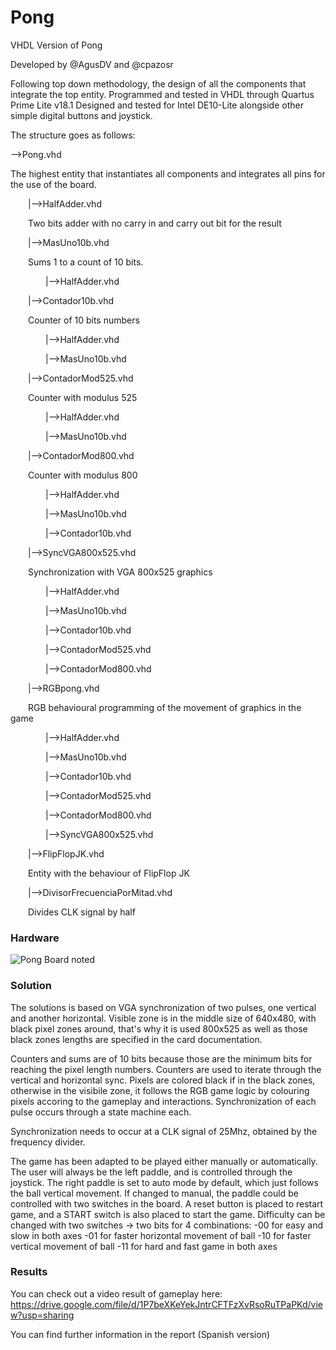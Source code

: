 # Pong
VHDL Version of Pong

Developed by @AgusDV and @cpazosr

Following top down methodology, the design of all the components that integrate the top entity. Programmed and tested in VHDL through Quartus Prime Lite v18.1 Designed and tested for Intel DE10-Lite alongside other simple digital buttons and joystick.

The structure goes as follows:

-->Pong.vhd

The highest entity that instantiates all components and integrates all pins for the use of the board.

&emsp;&emsp;|-->HalfAdder.vhd

&emsp;&emsp;Two bits adder with no carry in and carry out bit for the result

&emsp;&emsp;|-->MasUno10b.vhd

&emsp;&emsp;Sums 1 to a count of 10 bits.

&emsp;&emsp;&emsp;&emsp;|-->HalfAdder.vhd

&emsp;&emsp;|-->Contador10b.vhd

&emsp;&emsp;Counter of 10 bits numbers

&emsp;&emsp;&emsp;&emsp;|-->HalfAdder.vhd

&emsp;&emsp;&emsp;&emsp;|-->MasUno10b.vhd

&emsp;&emsp;|-->ContadorMod525.vhd

&emsp;&emsp;Counter with modulus 525

&emsp;&emsp;&emsp;&emsp;|-->HalfAdder.vhd

&emsp;&emsp;&emsp;&emsp;|-->MasUno10b.vhd

&emsp;&emsp;|-->ContadorMod800.vhd

&emsp;&emsp;Counter with modulus 800

&emsp;&emsp;&emsp;&emsp;|-->HalfAdder.vhd

&emsp;&emsp;&emsp;&emsp;|-->MasUno10b.vhd

&emsp;&emsp;&emsp;&emsp;|-->Contador10b.vhd

&emsp;&emsp;|-->SyncVGA800x525.vhd

&emsp;&emsp;Synchronization with VGA 800x525 graphics

&emsp;&emsp;&emsp;&emsp;|-->HalfAdder.vhd

&emsp;&emsp;&emsp;&emsp;|-->MasUno10b.vhd

&emsp;&emsp;&emsp;&emsp;|-->Contador10b.vhd

&emsp;&emsp;&emsp;&emsp;|-->ContadorMod525.vhd

&emsp;&emsp;&emsp;&emsp;|-->ContadorMod800.vhd

&emsp;&emsp;|-->RGBpong.vhd

&emsp;&emsp;RGB behavioural programming of the movement of graphics in the game

&emsp;&emsp;&emsp;&emsp;|-->HalfAdder.vhd

&emsp;&emsp;&emsp;&emsp;|-->MasUno10b.vhd

&emsp;&emsp;&emsp;&emsp;|-->Contador10b.vhd

&emsp;&emsp;&emsp;&emsp;|-->ContadorMod525.vhd

&emsp;&emsp;&emsp;&emsp;|-->ContadorMod800.vhd

&emsp;&emsp;&emsp;&emsp;|-->SyncVGA800x525.vhd

&emsp;&emsp;|-->FlipFlopJK.vhd

&emsp;&emsp;Entity with the behaviour of FlipFlop JK

&emsp;&emsp;|-->DivisorFrecuenciaPorMitad.vhd

&emsp;&emsp;Divides CLK signal by half

### Hardware

![Pong Board noted](https://github.com/cpazosr/Pong/assets/67598380/2e0fc029-e748-4f59-849e-3bd8b8ac2eb4)

### Solution

The solutions is based on VGA synchronization of two pulses, one vertical and another horizontal. Visible zone is in the middle size of 640x480, with black pixel zones around, that's why it is used 800x525 as well as those black zones lengths are specified in the card documentation.

Counters and sums are of 10 bits because those are the minimum bits for reaching the pixel length numbers. Counters are used to iterate through the vertical and horizontal sync. Pixels are colored black if in the black zones, otherwise in the visibile zone, it follows the RGB game logic by colouring pixels accoring to the gameplay and interactions. Synchronization of each pulse occurs through a state machine each.

Synchronization needs to occur at a CLK signal of 25Mhz, obtained by the frequency divider. 

The game has been adapted to be played either manually or automatically. The user will always be the left paddle, and is controlled through the joystick. The right paddle is set to auto mode by default, which just follows the ball vertical movement. If changed to manual, the paddle could be controlled with two switches in the board. A reset button is placed to restart game, and a START switch is also placed to start the game. Difficulty can be changed with two switches -> two bits for 4 combinations:
-00 for easy and slow in both axes
-01 for faster horizontal movement of ball
-10 for faster vertical movement of ball
-11 for hard and fast game in both axes

### Results

You can check out a video result of gameplay here: https://drive.google.com/file/d/1P7beXKeYekJntrCFTFzXvRsoRuTPaPKd/view?usp=sharing 

You can find further information in the report (Spanish version)
